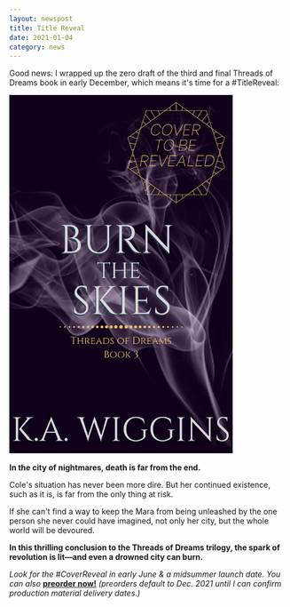 ```yaml
---
layout: newspost
title: Title Reveal
date: 2021-01-04
category: news
---
```


Good news: I wrapped up the zero draft of the third and final Threads of Dreams book in early December, which means it's time for a #TitleReveal:

<a href="https://www.amazon.com/gp/product/B08S23XXLT" target="_blank;" alt="Burn the Skies Amazon storefront link"><img src="/Burn%20the%20Skies-Prelaunch%20Cover.png" style="max-width: 80%;" alt="Burn the Skies placeholder preorder cover by K.A. Wiggins"></a>

**In the city of nightmares, death is far from the end.**

Cole's situation has never been more dire. But her continued existence, such as it is, is far from the only thing at risk.

If she can't find a way to keep the Mara from being unleashed by the one person she never could have imagined, not only her city, but the whole world will be devoured.

**In this thrilling conclusion to the Threads of Dreams trilogy, the spark of revolution is lit—and even a drowned city can burn.**

*Look for the #CoverReveal in early June & a midsummer launch date. You can also* **[preorder now!](https://www.amazon.com/gp/product/B08S23XXLT)** *(preorders default to Dec. 2021 until I can confirm production material delivery dates.)*
